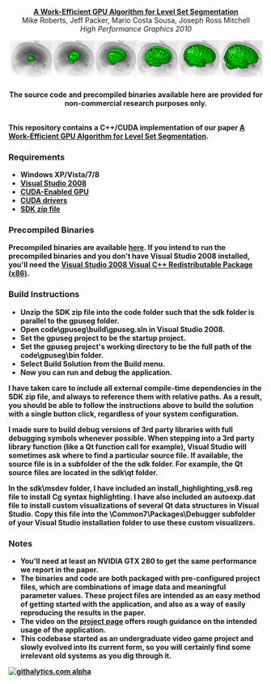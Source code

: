 <p align="center">
  <strong><a href='http://graphics.stanford.edu/~mlrobert/publications/hpg_2010/'>A Work-Efficient GPU Algorithm for Level Set Segmentation</a></strong><br>
  Mike Roberts, Jeff Packer, Mario Costa Sousa, Joseph Ross Mitchell<br>
  <em>High Performance Graphics 2010</em>
</p>

<a href='http://graphics.stanford.edu/~mlrobert/publications/hpg_2010/'>![Alt text](/documentation/results/Brainweb-3D-Composite-1-6.png)</a>

<p align="center">
  <b>The source code and precompiled binaries available here are provided for non-commercial research purposes only.<b><br><br>
</p>

This repository contains a C++/CUDA implementation of our paper <a href='http://graphics.stanford.edu/~mlrobert/publications/hpg_2010/'>A Work-Efficient GPU Algorithm for Level Set Segmentation</a>.

### Requirements

* Windows XP/Vista/7/8
* <a href='http://www.microsoft.com/en-us/download/details.aspx?id=7873'>Visual Studio 2008</a>
* <a href='https://developer.nvidia.com/cuda-gpus'>CUDA-Enabled GPU</a>
* <a href='https://developer.nvidia.com/cuda-downloads'>CUDA drivers</a>
* <a href='http://graphics.stanford.edu/~mlrobert/github/AWorkEfficientGpuAlgorithmForLevelSetSegmentation/sdk.zip'>SDK zip file</a>

### Precompiled Binaries

Precompiled binaries are available <a href='http://graphics.stanford.edu/~mlrobert/github/AWorkEfficientGpuAlgorithmForLevelSetSegmentation/bin.zip'>here</a>. If you intend to run the precompiled binaries and you don't have Visual Studio 2008 installed, you'll need the <a href='http://www.microsoft.com/en-us/download/details.aspx?id=29'>Visual Studio 2008 Visual C++ Redistributable Package (x86)</a>.

### Build Instructions

* Unzip the SDK zip file into the code folder such that the sdk folder is parallel to the gpuseg folder.
* Open code\gpuseg\build\gpuseg.sln in Visual Studio 2008.
* Set the gpuseg project to be the startup project.
* Set the gpuseg project's working directory to be the full path of the code\gpuseg\bin folder.
* Select Build Solution from the Build menu.
* Now you can run and debug the application.

I have taken care to include all external compile-time dependencies in the SDK zip file, and always to reference them with relative paths. As a result, you should be able to follow the instructions above to build the solution with a single button click, regardless of your system configuration.

I made sure to build debug versions of 3rd party libraries with full debugging symbols whenever possible.  When stepping into a 3rd party library function (like a Qt function call for example), Visual Studio will sometimes ask where to find a particular source file.  If available, the source file is in a subfolder of the the sdk folder.  For example, the Qt source files are located in the sdk\qt folder.

In the sdk\msdev folder, I have included an install_highlighting_vs8.reg file to install Cg syntax highlighting. I have also included an autoexp.dat file to install custom visualizations of several Qt data structures in Visual Studio. Copy this file into the \Common7\Packages\Debugger subfolder of your Visual Studio installation folder to use these custom visualizers.

### Notes

* You'll need at least an NVIDIA GTX 280 to get the same performance we report in the paper.
* The binaries and code are both packaged with pre-configured project files, which are combinations of image data and meaningful parameter values. These project files are intended as an easy method of getting started with the application, and also as a way of easily reproducing the results in the paper.
* The video on the <a href='http://graphics.stanford.edu/~mlrobert/publications/hpg_2010/'>project page</a> offers rough guidance on the intended usage of the application.
* This codebase started as an undergraduate video game project and slowly evolved into its current form, so you will certainly find some irrelevant old systems as you dig through it.

[![githalytics.com alpha](https://cruel-carlota.pagodabox.com/bec89d2b2d4369d9f50b483a4fd8af8a "githalytics.com")](http://githalytics.com/mroberts3000/AWorkEfficientGpuAlgorithmForLevelSetSegmentation)
